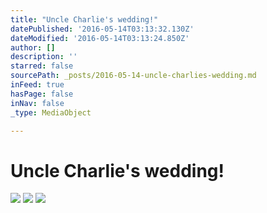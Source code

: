 ```yaml
---
title: "Uncle Charlie's wedding!"
datePublished: '2016-05-14T03:13:32.130Z'
dateModified: '2016-05-14T03:13:24.850Z'
author: []
description: ''
starred: false
sourcePath: _posts/2016-05-14-uncle-charlies-wedding.md
inFeed: true
hasPage: false
inNav: false
_type: MediaObject

---
```

# Uncle Charlie's wedding!
![](https://the-grid-user-content.s3-us-west-2.amazonaws.com/dd8af21b-6fff-49a9-a04e-1a1ee1f7d2ee.jpg)
![](https://the-grid-user-content.s3-us-west-2.amazonaws.com/12ca0355-2919-4650-abad-91767f0519af.jpg)
![](https://the-grid-user-content.s3-us-west-2.amazonaws.com/63de0e3c-3161-4641-ad56-e081c32d6b7a.jpg)